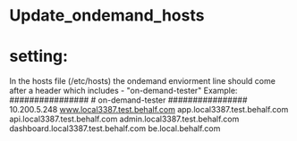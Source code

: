 # Update_ondemand_hosts

# setting:
In the hosts file (/etc/hosts) the ondemand enviorment line should come after a header which includes - "on-demand-tester"
Example:
\################
\# on-demand-tester 
\################
10.200.5.248 www.local3387.test.behalf.com app.local3387.test.behalf.com api.local3387.test.behalf.com admin.local3387.test.behalf.com dashboard.local3387.test.behalf.com be.local.behalf.com
